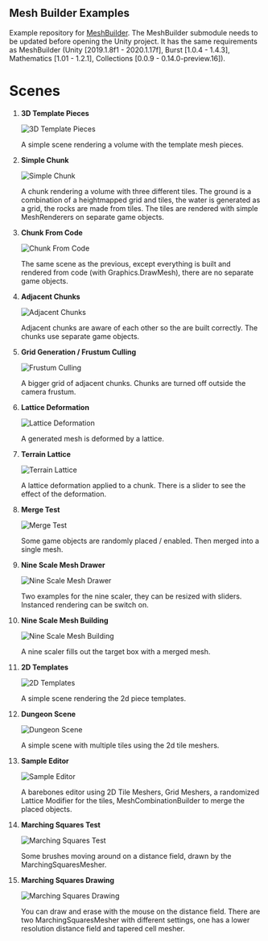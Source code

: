 Mesh Builder Examples
--------

Example repository for [MeshBuilder](https://github.com/hbence/MeshBuilder/). The MeshBuilder submodule needs to be updated before opening the Unity project. It has the same requirements as MeshBuilder (Unity [2019.1.8f1 - 2020.1.17f], Burst [1.0.4 - 1.4.3], Mathematics [1.01 - 1.2.1], Collections [0.0.9 - 0.14.0-preview.16]).

Scenes
=========

1. **3D Template Pieces**

    ![3D Template Pieces](https://github.com/hbence/MeshBuilderExamples/blob/readme/img/01.jpg)

    A simple scene rendering a volume with the template mesh pieces.

2. **Simple Chunk**

    ![Simple Chunk](https://github.com/hbence/MeshBuilderExamples/blob/readme/img/02.jpg)

    A chunk rendering a volume with three different tiles. The ground is a combination of a heightmapped grid and tiles, the water is generated as a grid, the rocks are made from tiles. The tiles are rendered with simple MeshRenderers on separate game objects.

3. **Chunk From Code**

    ![Chunk From Code](https://github.com/hbence/MeshBuilderExamples/blob/readme/img/03.jpg)

    The same scene as the previous, except everything is built and rendered from code (with Graphics.DrawMesh), there are no separate game objects.

4. **Adjacent Chunks**

    ![Adjacent Chunks](https://github.com/hbence/MeshBuilderExamples/blob/readme/img/04.jpg)

    Adjacent chunks are aware of each other so the are built correctly. The chunks use separate game objects.

5. **Grid Generation / Frustum Culling**

    ![Frustum Culling](https://github.com/hbence/MeshBuilderExamples/blob/readme/img/05.jpg)

    A bigger grid of adjacent chunks. Chunks are turned off outside the camera frustum.

6. **Lattice Deformation**

    ![Lattice Deformation](https://github.com/hbence/MeshBuilderExamples/blob/readme/img/06.jpg)

    A generated mesh is deformed by a lattice.

7. **Terrain Lattice**

    ![Terrain Lattice](https://github.com/hbence/MeshBuilderExamples/blob/readme/img/07.jpg)

    A lattice deformation applied to a chunk. There is a slider to see the effect of the deformation.

8. **Merge Test**

    ![Merge Test](https://github.com/hbence/MeshBuilderExamples/blob/readme/img/08.jpg)

    Some game objects are randomly placed / enabled. Then merged into a single mesh.

9. **Nine Scale Mesh Drawer**

    ![Nine Scale Mesh Drawer](https://github.com/hbence/MeshBuilderExamples/blob/readme/img/09.jpg)

    Two examples for the nine scaler, they can be resized with sliders. Instanced rendering can be switch on.

10. **Nine Scale Mesh Building**

    ![Nine Scale Mesh Building](https://github.com/hbence/MeshBuilderExamples/blob/readme/img/10.jpg)

    A nine scaler fills out the target box with a merged mesh.

11. **2D Templates**

    ![2D Templates](https://github.com/hbence/MeshBuilderExamples/blob/readme/img/11.jpg)

    A simple scene rendering the 2d piece templates.

12. **Dungeon Scene**

    ![Dungeon Scene](https://github.com/hbence/MeshBuilderExamples/blob/readme/img/12.jpg)

    A simple scene with multiple tiles using the 2d tile meshers.

13. **Sample Editor**

    ![Sample Editor](https://github.com/hbence/MeshBuilderExamples/blob/readme/img/13.jpg)

    A barebones editor using 2D Tile Meshers, Grid Meshers, a randomized Lattice Modifier for the tiles, MeshCombinationBuilder to merge the placed objects.

14. **Marching Squares Test**

    ![Marching Squares Test](https://github.com/hbence/MeshBuilderExamples/blob/readme/img/14.jpg)

    Some brushes moving around on a distance field, drawn by the MarchingSquaresMesher.

15. **Marching Squares Drawing**

    ![Marching Squares Drawing](https://github.com/hbence/MeshBuilderExamples/blob/readme/img/15.jpg)

    You can draw and erase with the mouse on the distance field. There are two MarchingSquaresMesher with different settings, one has a lower resolution distance field and tapered cell mesher.

